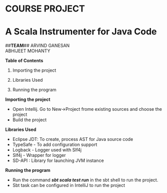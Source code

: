 COURSE PROJECT
==========

A Scala Instrumenter for Java Code
=====================================================

##**TEAM**##
ARVIND GANESAN <br>
ABHIJEET MOHANTY 

**Table of Contents**

1. Importing the project

2. Libraries Used

3. Running the program


**Importing the project**
-   Open Intellij. Go to New->Project frome existing sources and choose the project
- Build the project

**Libraries Used**
- Eclipse JDT: To create, process AST for Java source code
- TypeSafe - To add configuration support 
- Logback - Logger used with Slf4j
- Slf4j - Wrapper for logger
- SD-API :  Library for launching JVM instance

**Running the program**
- Run the command ***sbt scala test run*** in the sbt shell to run the project.
- Sbt task can be configured in IntelliJ to run the project

